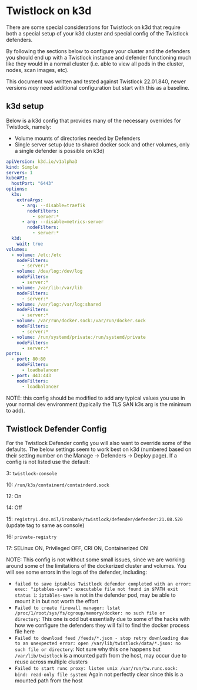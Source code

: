 # Twistlock on k3d

There are some special considerations for Twistlock on k3d that require both a special setup of your k3d cluster and special config of the Twistlock defenders.

By following the sections below to configure your cluster and the defenders you should end up with a Twistlock instance and defender functioning much like they would in a normal cluster (i.e. able to view all pods in the cluster, nodes, scan images, etc).

This document was written and tested against Twistlock 22.01.840, newer versions *may* need additional configuration but start with this as a baseline.

## k3d setup

Below is a k3d config that provides many of the necessary overrides for Twistlock, namely:
- Volume mounts of directories needed by Defenders
- Single server setup (due to shared docker sock and other volumes, only a single defender is possible on k3d)

```yaml
apiVersion: k3d.io/v1alpha3
kind: Simple
servers: 1
kubeAPI:
  hostPort: "6443"
options:
  k3s:
    extraArgs:
      - arg: --disable=traefik
        nodeFilters:
          - server:*
      - arg: --disable=metrics-server
        nodeFilters:
          - server:*
  k3d:
    wait: true
volumes:
  - volume: /etc:/etc
    nodeFilters:
      - server:*
  - volume: /dev/log:/dev/log
    nodeFilters:
      - server:*
  - volume: /var/lib:/var/lib
    nodeFilters:
      - server:*
  - volume: /var/log:/var/log:shared
    nodeFilters:
      - server:*
  - volume: /var/run/docker.sock:/var/run/docker.sock
    nodeFilters:
      - server:*
  - volume: /run/systemd/private:/run/systemd/private
    nodeFilters:
      - server:*
ports:
  - port: 80:80
    nodeFilters:
      - loadbalancer
  - port: 443:443
    nodeFilters:
      - loadbalancer
```

NOTE: this config should be modified to add any typical values you use in your normal dev environment (typically the TLS SAN k3s arg is the minimum to add).

## Twistlock Defender Config

For the Twistlock Defender config you will also want to override some of the defaults. The below settings seem to work best on k3d (numbered based on their setting number on the Manage -> Defenders -> Deploy page). If a config is not listed use the default:

3: `twistlock-console`

10: `/run/k3s/containerd/containderd.sock`

12: On

14: Off

15: `registry1.dso.mil/ironbank/twistlock/defender/defender:21.08.520` (update tag to same as console)

16: `private-registry`

17: SELinux ON, Privileged OFF, CRI ON, Containerized ON

NOTE: This config is not without some small issues, since we are working around some of the limitations of the dockerized cluster and volumes. You will see some errors in the logs of the defender, including:
- `failed to save iptables Twistlock defender completed with an error: exec: "iptables-save": executable file not found in $PATH exit status 1`: `iptables-save` is not in the defender pod, may be able to mount it in but not worth the effort
- `Failed to create firewall manager: lstat /proc/1/root/sys/fs/cgroup/memory/docker: no such file or directory`: This one is odd but essentially due to some of the hacks with how we configure the defenders they will fail to find the docker process file here
- `Failed to download feed /feeds/*.json - stop retry downloading due to an unexpected error: open /var/lib/twistlock/data/*.json: no such file or directory`: Not sure why this one happens but `/var/lib/twistlock` is a mounted path from the host, may occur due to reuse across multiple clusters
- `Failed to start runc proxy: listen unix /var/run/tw.runc.sock: bind: read-only file system`: Again not perfectly clear since this is a mounted path from the host
